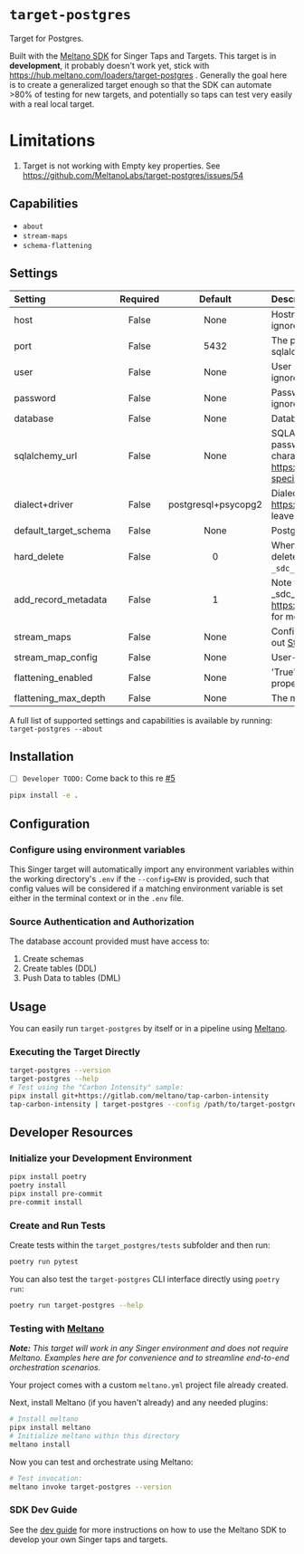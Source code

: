 # `target-postgres`

Target for Postgres.

Built with the [Meltano SDK](https://sdk.meltano.com) for Singer Taps and Targets. This target is in **development**, it probably doesn't work yet, stick with https://hub.meltano.com/loaders/target-postgres . Generally the goal here is to create a generalized target enough so that the SDK can automate >80% of testing for new targets, and potentially so taps can test very easily with a real local target.

# Limitations
1. Target is not working with Empty key properties. See https://github.com/MeltanoLabs/target-postgres/issues/54

## Capabilities

* `about`
* `stream-maps`
* `schema-flattening`

## Settings
| Setting               | Required |       Default       | Description                                                                                                                                                                                                                                                            |
| :-------------------- | :------: | :-----------------: | :--------------------------------------------------------------------------------------------------------------------------------------------------------------------------------------------------------------------------------------------------------------------- |
| host                  |  False   |        None         | Hostname for postgres instance. Note if sqlalchemy_url is set this will be ignored.                                                                                                                                                                                    |
| port                  |  False   |        5432         | The port on which postgres is awaiting connection. Note if sqlalchemy_url is set this will be ignored.                                                                                                                                                                 |
| user                  |  False   |        None         | User name used to authenticate. Note if sqlalchemy_url is set this will be ignored.                                                                                                                                                                                    |
| password              |  False   |        None         | Password used to authenticate. Note if sqlalchemy_url is set this will be ignored.                                                                                                                                                                                     |
| database              |  False   |        None         | Database name. Note if sqlalchemy_url is set this will be ignored.                                                                                                                                                                                                     |
| sqlalchemy_url        |  False   |        None         | SQLAlchemy connection string. This will override using host, user, password, port,dialect. Note that you must escape password special characters properly. See https://docs.sqlalchemy.org/en/20/core/engines.html#escaping-special-characters-such-as-signs-in-passwords |
| dialect+driver        |  False   | postgresql+psycopg2 | Dialect+driver see https://docs.sqlalchemy.org/en/20/core/engines.html. Generally just leave this alone. Note if sqlalchemy_url is set this will be ignored.                                                                                                           |
| default_target_schema |  False   |        None         | Postgres schema to send data to, example: tap-clickup                                                                                                                                                                                                                  |
| hard_delete           |  False   |          0          | When activate version is sent from a tap this specefies if we should delete the records that don't match, or mark them with a date in the `_sdc_deleted_at` column.                                                                                                    |
| add_record_metadata   |  False   |          1          | Note that this must be enabled for activate_version to work!This adds _sdc_extracted_at, _sdc_batched_at, and more to every table. See https://sdk.meltano.com/en/latest/implementation/record_metadata.html for more information.                                     |
| stream_maps           |  False   |        None         | Config object for stream maps capability. For more information check out [Stream Maps](https://sdk.meltano.com/en/latest/stream_maps.html).                                                                                                                            |
| stream_map_config     |  False   |        None         | User-defined config values to be used within map expressions.                                                                                                                                                                                                          |
| flattening_enabled    |  False   |        None         | 'True' to enable schema flattening and automatically expand nested properties.                                                                                                                                                                                         |
| flattening_max_depth  |  False   |        None         | The max depth to flatten schemas.                                                                                                                                                                                                                                      |

A full list of supported settings and capabilities is available by running: `target-postgres --about`

## Installation

- [ ] `Developer TODO:` Come back to this re [#5](https://github.com/MeltanoLabs/target-postgres/issues/5)

```bash
pipx install -e .
```

## Configuration

### Configure using environment variables

This Singer target will automatically import any environment variables within the working directory's
`.env` if the `--config=ENV` is provided, such that config values will be considered if a matching
environment variable is set either in the terminal context or in the `.env` file.

### Source Authentication and Authorization

The database account provided must have access to:
1. Create schemas
1. Create tables (DDL)
1. Push Data to tables (DML)

## Usage

You can easily run `target-postgres` by itself or in a pipeline using [Meltano](https://meltano.com/).

### Executing the Target Directly

```bash
target-postgres --version
target-postgres --help
# Test using the "Carbon Intensity" sample:
pipx install git+https://gitlab.com/meltano/tap-carbon-intensity
tap-carbon-intensity | target-postgres --config /path/to/target-postgres-config.json
```

## Developer Resources

### Initialize your Development Environment

```bash
pipx install poetry
poetry install
pipx install pre-commit
pre-commit install
```

### Create and Run Tests

Create tests within the `target_postgres/tests` subfolder and
  then run:

```bash
poetry run pytest
```

You can also test the `target-postgres` CLI interface directly using `poetry run`:

```bash
poetry run target-postgres --help
```

### Testing with [Meltano](https://meltano.com/)

_**Note:** This target will work in any Singer environment and does not require Meltano.
Examples here are for convenience and to streamline end-to-end orchestration scenarios._

Your project comes with a custom `meltano.yml` project file already created.

Next, install Meltano (if you haven't already) and any needed plugins:

```bash
# Install meltano
pipx install meltano
# Initialize meltano within this directory
meltano install
```

Now you can test and orchestrate using Meltano:

```bash
# Test invocation:
meltano invoke target-postgres --version
```

### SDK Dev Guide

See the [dev guide](https://sdk.meltano.com/en/latest/dev_guide.html) for more instructions on how to use the Meltano SDK to
develop your own Singer taps and targets.

